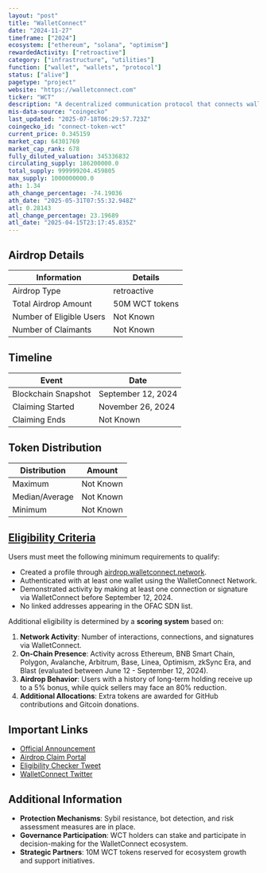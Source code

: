 ```yaml
---
layout: "post"
title: "WalletConnect"
date: "2024-11-27"
timeframe: ["2024"]
ecosystem: ["ethereum", "solana", "optimism"]
rewardedActivity: ["retroactive"]
category: ["infrastructure", "utilities"]
function: ["wallet", "wallets", "protocol"]
status: ["alive"]
pagetype: "project"
website: "https://walletconnect.com"
ticker: "WCT"
description: "A decentralized communication protocol that connects wallets and dApps across multiple blockchain networks."
mis-data-source: "coingecko"
last_updated: "2025-07-18T06:29:57.723Z"
coingecko_id: "connect-token-wct"
current_price: 0.345159
market_cap: 64301769
market_cap_rank: 678
fully_diluted_valuation: 345336832
circulating_supply: 186200000.0
total_supply: 999999204.459805
max_supply: 1000000000.0
ath: 1.34
ath_change_percentage: -74.19036
ath_date: "2025-05-31T07:55:32.948Z"
atl: 0.28143
atl_change_percentage: 23.19689
atl_date: "2025-04-15T23:17:45.835Z"
---
```


## Airdrop Details

| Information              | Details        |
| ------------------------ | -------------- |
| Airdrop Type             | retroactive    |
| Total Airdrop Amount     | 50M WCT tokens |
| Number of Eligible Users | Not Known      |
| Number of Claimants      | Not Known      |

## Timeline

| Event               | Date               |
| ------------------- | ------------------ |
| Blockchain Snapshot | September 12, 2024 |
| Claiming Started    | November 26, 2024  |
| Claiming Ends       | Not Known          |

## Token Distribution

| Distribution   | Amount    |
| -------------- | --------- |
| Maximum        | Not Known |
| Median/Average | Not Known |
| Minimum        | Not Known |

## [Eligibility Criteria](https://docs.walletconnect.network/airdrop-season-1/)

Users must meet the following minimum requirements to qualify:

- Created a profile through [airdrop.walletconnect.network](https://airdrop.walletconnect.network).
- Authenticated with at least one wallet using the WalletConnect Network.
- Demonstrated activity by making at least one connection or signature via WalletConnect before September 12, 2024.
- No linked addresses appearing in the OFAC SDN list.

Additional eligibility is determined by a **scoring system** based on:

1. **Network Activity**: Number of interactions, connections, and signatures via WalletConnect.
2. **On-Chain Presence**: Activity across Ethereum, BNB Smart Chain, Polygon, Avalanche, Arbitrum, Base, Linea, Optimism, zkSync Era, and Blast (evaluated between June 12 - September 12, 2024).
3. **Airdrop Behavior**: Users with a history of long-term holding receive up to a 5% bonus, while quick sellers may face an 80% reduction.
4. **Additional Allocations**: Extra tokens are awarded for GitHub contributions and Gitcoin donations.

## Important Links

- [Official Announcement](https://docs.walletconnect.network/airdrop-season-1/)
- [Airdrop Claim Portal](https://airdrop.walletconnect.network)
- [Eligibility Checker Tweet](https://x.com/WalletConnect/status/1859225191580385728)
- [WalletConnect Twitter](https://x.com/WalletConnect)

## Additional Information

- **Protection Mechanisms**: Sybil resistance, bot detection, and risk assessment measures are in place.
- **Governance Participation**: WCT holders can stake and participate in decision-making for the WalletConnect ecosystem.
- **Strategic Partners**: 10M WCT tokens reserved for ecosystem growth and support initiatives.